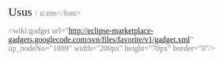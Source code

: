 <font face='Georgia, serif' size='5'>Usus </font><font color='gray' face='Georgia, serif' size='3'>\ˈuːzʊs\</font>

<wiki:gadget url="http://eclipse-marketplace-gadgets.googlecode.com/svn/files/favorite/v1/gadget.xml" up\_nodeNo="1089" width="200px" height="70px" border="0"/>